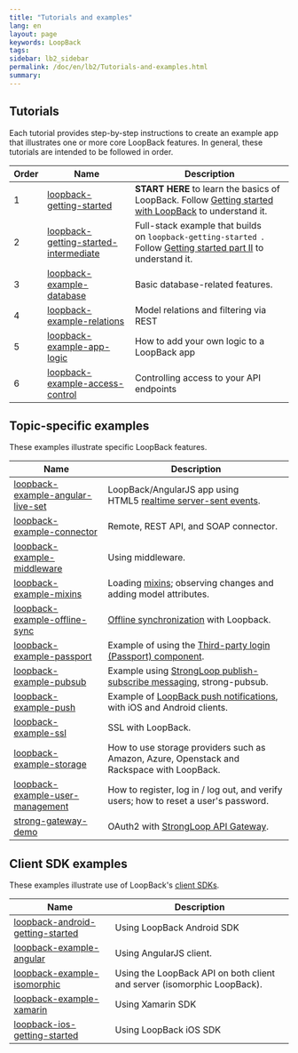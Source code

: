 ```yaml
---
title: "Tutorials and examples"
lang: en
layout: page
keywords: LoopBack
tags:
sidebar: lb2_sidebar
permalink: /doc/en/lb2/Tutorials-and-examples.html
summary:
---
```


## Tutorials

Each tutorial provides step-by-step instructions to create an example app that illustrates one or more core LoopBack features.
In general, these tutorials are intended to be followed in order.

<table>
  <thead>
    <tr>
      <th>Order</th>
      <th>Name</th>
      <th>Description</th>
    </tr>
  </thead>
  <tbody>
    <tr>
      <td>1</td>
      <td><a href="https://github.com/strongloop/loopback-getting-started" class="external-link" rel="nofollow">loopback-getting-started</a></td>
      <td><strong>START HERE</strong>&nbsp;to learn the basics of LoopBack. Follow&nbsp;<a href="/doc/{{page.lang}}/lb2/Getting-started-with-LoopBack.html" class="external-link" rel="nofollow">Getting started with LoopBack</a>&nbsp;to understand it.</td>
    </tr>
    <tr>
      <td>2</td>
      <td><a href="https://github.com/strongloop/loopback-getting-started-intermediate" class="external-link" rel="nofollow">loopback-getting-started-intermediate</a></td>
      <td>Full-stack example that builds on&nbsp;<code>loopback-getting-started&nbsp;</code>. Follow&nbsp;<a href="/doc/{{page.lang}}/lb2/Getting-started-part-II.html" class="external-link" rel="nofollow">Getting started part II</a>&nbsp;to understand it.</td>
    </tr>
    <tr>
      <td>3</td>
      <td><a href="https://github.com/strongloop/loopback-example-database" class="external-link" rel="nofollow">loopback-example-database</a></td>
      <td>Basic database-related features.</td>
    </tr>
    <tr>
      <td>4</td>
      <td><a href="https://github.com/strongloop/loopback-example-relations" class="external-link" rel="nofollow">loopback-example-relations</a></td>
      <td>Model relations and filtering via REST</td>
    </tr>
    <tr>
      <td>5</td>
      <td><a href="https://github.com/strongloop/loopback-example-app-logic" class="external-link" rel="nofollow">loopback-example-app-logic</a></td>
      <td>How to add your own logic to a LoopBack app</td>
    </tr>
    <tr>
      <td>6</td>
      <td><a href="https://github.com/strongloop/loopback-example-access-control" class="external-link" rel="nofollow">loopback-example-access-control</a></td>
      <td>Controlling access to your API endpoints</td>
    </tr>
  </tbody>
</table>

## Topic-specific examples

These examples illustrate specific LoopBack features.

<table>
  <thead>
    <tr>
      <th>Name</th>
      <th>Description</th>
    </tr>
  </thead>
  <tbody>
    <tr>
      <td><a href="https://github.com/strongloop/loopback-example-angular-live-set" class="external-link" rel="nofollow">loopback-example-angular-live-set</a></td>
      <td>LoopBack/AngularJS app using HTML5&nbsp;<a href="/doc/en/lb2/Realtime-server-sent-events.html" rel="nofollow">realtime server-sent events</a>.</td>
    </tr>
    <tr>
      <td><a href="https://github.com/strongloop/loopback-example-connector" class="external-link" rel="nofollow">loopback-example-connector</a></td>
      <td>Remote, REST API, and SOAP connector.</td>
    </tr>
    <tr>
      <td><a href="https://github.com/strongloop/loopback-example-middleware" class="external-link" rel="nofollow">loopback-example-middleware</a></td>
      <td>Using middleware.</td>
    </tr>
    <tr>
      <td><a href="https://github.com/strongloop/loopback-example-mixins" class="external-link" rel="nofollow">loopback-example-mixins</a></td>
      <td>Loading&nbsp;<a href="/doc/en/lb2/Defining-mixins.html" rel="nofollow">mixins</a>; observing changes and adding model attributes.</td>
    </tr>
    <tr>
      <td><a href="https://github.com/strongloop/loopback-example-offline-sync" class="external-link" rel="nofollow">loopback-example-offline-sync</a></td>
      <td><a href="/doc/en/lb2/Synchronization.html" rel="nofollow">Offline synchronization</a>&nbsp;with Loopback.</td>
    </tr>
    <tr>
      <td><a href="https://github.com/strongloop/loopback-example-passport" class="external-link" rel="nofollow">loopback-example-passport</a></td>
      <td>Example of using the&nbsp;<a href="https://docs.strongloop.com/pages/viewpage.action?pageId=3836277" rel="nofollow">Third-party login (Passport) component</a>.</td>
    </tr>
    <tr>
      <td><a href="https://github.com/strongloop/loopback-example-pubsub" class="external-link" rel="nofollow">loopback-example-pubsub</a></td>
      <td>Example using&nbsp;<a href="https://docs.strongloop.com/display/MSG/Pub-sub" rel="nofollow">StrongLoop publish-subscribe messaging</a>, strong-pubsub.</td>
    </tr>
    <tr>
      <td><a href="https://github.com/strongloop/loopback-example-push" class="external-link" rel="nofollow">loopback-example-push</a></td>
      <td>Example of&nbsp;<a href="/doc/en/lb2/Push-notifications.html" rel="nofollow">LoopBack push notifications</a>, with iOS and Android clients.</td>
    </tr>
    <tr>
      <td><a href="https://github.com/strongloop/loopback-example-ssl" class="external-link" rel="nofollow">loopback-example-ssl</a></td>
      <td>SSL with LoopBack.</td>
    </tr>
    <tr>
      <td><a href="https://github.com/strongloop/loopback-example-storage" class="external-link" rel="nofollow">loopback-example-storage</a></td>
      <td>How to use storage providers such as Amazon, Azure, Openstack and Rackspace with LoopBack.</td>
    </tr>
    <tr>
      <td><a href="https://github.com/strongloop/loopback-example-user-management" class="external-link" rel="nofollow">loopback-example-user-management</a></td>
      <td>How to register, log in / log out, and verify users; how to reset a user's password.</td>
    </tr>
    <tr>
      <td><a href="https://github.com/strongloop/strong-gateway-demo" class="external-link" rel="nofollow">strong-gateway-demo</a></td>
      <td>OAuth2 with&nbsp;<a href="https://docs.strongloop.com/display/LGW" rel="nofollow">StrongLoop API Gateway</a>.</td>
    </tr>
  </tbody>
</table>

## Client SDK examples

These examples illustrate use of LoopBack's [client SDKs](/doc/{{page.lang}}/lb2/Client-SDKs.html).

<table>
  <thead>
    <tr>
      <th>Name</th>
      <th>Description</th>
    </tr>
  </thead>
  <tbody>
    <tr>
      <td><a href="https://github.com/strongloop/loopback-android-getting-started" class="external-link" rel="nofollow">loopback-android-getting-started</a></td>
      <td>Using LoopBack Android SDK</td>
    </tr>
    <tr>
      <td><a href="https://github.com/strongloop/loopback-example-angular" class="external-link" rel="nofollow">loopback-example-angular</a></td>
      <td>Using AngularJS client.</td>
    </tr>
    <tr>
      <td><a href="https://github.com/strongloop/loopback-example-isomorphic" class="external-link" rel="nofollow">loopback-example-isomorphic</a></td>
      <td>Using the LoopBack API on both client and server (isomorphic LoopBack).</td>
    </tr>
    <tr>
      <td><a href="https://github.com/strongloop/loopback-example-xamarin" class="external-link" rel="nofollow">loopback-example-xamarin</a></td>
      <td>Using Xamarin SDK</td>
    </tr>
    <tr>
      <td><a href="https://github.com/strongloop/loopback-ios-getting-started" class="external-link" rel="nofollow">loopback-ios-getting-started</a></td>
      <td>Using LoopBack iOS SDK</td>
    </tr>
  </tbody>
</table>
